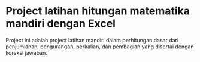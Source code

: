 # Project latihan hitungan matematika mandiri dengan Excel
Project ini adalah project latihan mandiri dalam perhitungan dasar dari penjumlahan, pengurangan, perkalian, dan pembagian yang disertai dengan koreksi jawaban.
